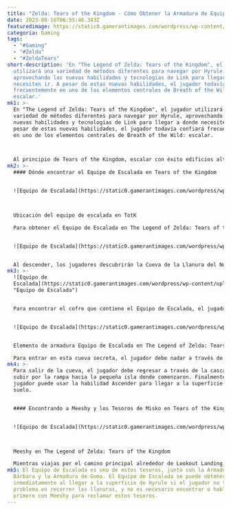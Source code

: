 ```yaml
---
title: "Zelda: Tears of the Kingdom - Cómo Obtener la Armadura de Equipo de Escalada"
date: 2023-08-16T06:55:46.343Z
featuredimage: https://static0.gamerantimages.com/wordpress/wp-content/uploads/2023/05/totk-climbing-gear-header.jpg?q=50&fit=contain&w=1140&h=&dpr=1.5
categoria: Gaming
tags:
  - "#Gaming"
  - "#Zelda"
  - "#ZeldaTears"
short-description: 'En "The Legend of Zelda: Tears of the Kingdom", el jugador
  utilizará una variedad de métodos diferentes para navegar por Hyrule,
  aprovechando las nuevas habilidades y tecnologías de Link para llegar a donde
  necesiten ir. A pesar de estas nuevas habilidades, el jugador todavía confiará
  frecuentemente en uno de los elementos centrales de Breath of the Wild:
  escalar.'
mk1: >-
  En "The Legend of Zelda: Tears of the Kingdom", el jugador utilizará una
  variedad de métodos diferentes para navegar por Hyrule, aprovechando las
  nuevas habilidades y tecnologías de Link para llegar a donde necesiten ir. A
  pesar de estas nuevas habilidades, el jugador todavía confiará frecuentemente
  en uno de los elementos centrales de Breath of the Wild: escalar.



  Al principio de Tears of the Kingdom, escalar con éxito edificios altos y acantilados puede ser una tarea desafiante debido a la limitada resistencia de Link. La resistencia se puede aumentar en Tears of the Kingdom, pero hasta que Link tenga una rueda de resistencia sustancial, escalar puede ser complicado. Para superar algunos obstáculos iniciales, los jugadores pueden adquirir el Equipo de Escalada, una valiosa pieza de equipo que mejorará en gran medida las habilidades de escalada del jugador. Aquí es donde puedes encontrar el Equipo de Escalada en The Legend of Zelda: Tears of the Kingdom.
mk2: >-
  #### Dónde encontrar el Equipo de Escalada en Tears of the Kingdom


  ![Equipo de Escalada](https://static0.gamerantimages.com/wordpress/wp-content/uploads/2023/05/totk-climbing-gear-location-map.jpg?q=50&fit=crop&w=1500&dpr=1.5 "Equipo de Escalada")



  Ubicación del equipo de escalada en TotK

  Para obtener el Equipo de Escalada en The Legend of Zelda: Tears of the Kingdom, los jugadores deben dirigirse a las coordenadas -1232, 0771, 0100 en la Llanura del Norte de Hyrule, ubicada justo al este del Establo New Serenne. Aquí, los jugadores encontrarán un agujero en el campo por el que deben trepar.


  ![Equipo de Escalada](https://static0.gamerantimages.com/wordpress/wp-content/uploads/2023/05/totk-climbing-armor-hole.jpg?q=50&fit=crop&w=1500&dpr=1.5 "Equipo de Escalada")


  Al descender, los jugadores descubrirán la Cueva de la Llanura del Norte de Hyrule y aterrizarán en un pequeño trozo de tierra debajo. El jugador puede encontrarse con un Bubbulfrog cerca de esta entrada, que debe ser derrotado por su Gema Bubbul antes de irse.
mk3: >-
  ![Equipo de
  Escalada](https://static0.gamerantimages.com/wordpress/wp-content/uploads/wm/2023/05/totk-waterfall-cave-climbing-gear.jpg?q=50&fit=crop&w=1500&dpr=1.5
  "Equipo de Escalada")


  Para encontrar el cofre que contiene el Equipo de Escalada, el jugador debe dirigirse por la rampa hacia la cueva justo después de la primera cascada grande. Una vez abajo, deben saltar al agua a su lado derecho, luego darse la vuelta y enfrentar la cascada grande. Deberían ver algunos Brightcaps morados brillando detrás de la cascada, indicando un área oculta.


  ![Equipo de Escalada](https://static0.gamerantimages.com/wordpress/wp-content/uploads/2023/05/totk-climbing-gear.jpg?q=50&fit=crop&w=1500&dpr=1.5 "Equipo de Escalada")


  Elemento de armadura Equipo de Escalada en The Legend of Zelda: Tears of the Kingdom.

  Para entrar en esta cueva secreta, el jugador debe nadar a través de la cascada y dirigirse a la gran tienda que contiene un cofre. Al abrir el cofre, el jugador obtendrá el Equipo de Escalada, que ofrece 3 puntos de armadura y presenta el deseado aumento de velocidad de escalada cuando está equipado.
mk4: >-
  Para salir de la cueva, el jugador debe regresar a través de la cascada y
  subir por la rampa hacia la pequeña isla donde comenzaron. Finalmente, el
  jugador puede usar la habilidad Ascender para llegar a la superficie del
  suelo.


  #### Encontrando a Meeshy y los Tesoros de Misko en Tears of the Kingdom


  ![Equipo de Escalada](https://static0.gamerantimages.com/wordpress/wp-content/uploads/2023/05/totk-meeshy.jpg?q=50&fit=crop&w=1500&dpr=1.5 "Equipo de Escalada")



  Meeshy en The Legend of Zelda: Tears of the Kingdom

  Mientras viajas por el camino principal alrededor de Lookout Landing, Link puede encontrarse con una mujer llamada Meeshy, la temerosa aventurera que encontró por primera vez en Breath of the Wild. Háblale y te contará la historia del "bandido más elegante" Misko, quien ha dejado tesoros valiosos ocultos por todo Hyrule. Meeshy les cuenta a los jugadores sobre estos tesoros, piezas de armadura con efectos especiales, y marcará sus ubicaciones en tu mapa.
mk5: El Equipo de Escalada es uno de estos tesoros, junto con la Armadura
  Bárbara y la Armadura de Goma. El Equipo de Escalada se puede obtener
  inmediatamente al llegar a la superficie de Hyrule si el jugador no tiene
  problema en recorrer las llanuras, y no es necesario encontrar o hablar
  primero con Meeshy para reclamar estos tesoros.
---
```

